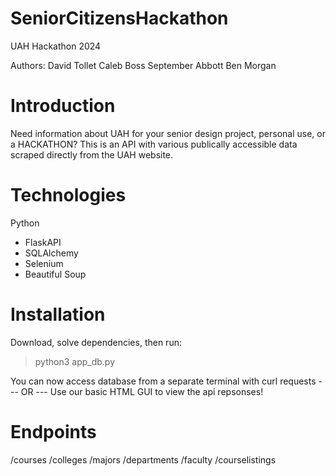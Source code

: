 # SeniorCitizensHackathon
UAH Hackathon 2024

Authors:
David Tollet
Caleb Boss
September Abbott
Ben Morgan

# Introduction
Need information about UAH for your senior design project, personal use, or a HACKATHON? This is an API with various publically accessible data scraped directly from the UAH website.

# Technologies
Python
- FlaskAPI
- SQLAlchemy
- Selenium
- Beautiful Soup

# Installation
Download, solve dependencies, then run:
> python3 app_db.py

You can now access database from a separate terminal with curl requests
--- OR ---
Use our basic HTML GUI to view the api repsonses!

# Endpoints
/courses
/colleges
/majors
/departments
/faculty
/courselistings
